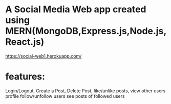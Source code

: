 # A Social Media Web app created using MERN(MongoDB,Express.js,Node.js,React.js) 
https://social-web1.herokuapp.com/
# features:
Login/Logout,
Create a Post,
Delete Post,
like/unlike posts,
view other users profile
follow/unfollow users
see posts of followed users


